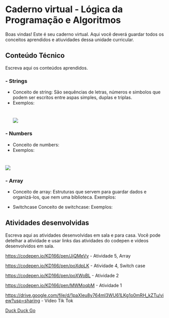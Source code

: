 # Caderno virtual - Lógica da Programação e Algoritmos
Boas vindas! Este é seu caderno virtual. Aqui você deverá guardar todos os conceitos aprendidos e atiuvidades dessa unidade curricular. 


## Conteúdo Técnico
Escreva aqui os conteúdos aprendidos.

### - Strings
- Conceito de string: São sequências de letras, números e simbolos que podem ser escritos entre aspas simples, duplas e triplas.
- Exemplos:
  # ![](https://github-production-user-asset-6210df.s3.amazonaws.com/164562736/361957593-706cb469-77f6-4080-98e6-5b532b295942.jpg?X-Amz-Algorithm=AWS4-HMAC-SHA256&X-Amz-Credential=AKIAVCODYLSA53PQK4ZA%2F20240827%2Fus-east-1%2Fs3%2Faws4_request&X-Amz-Date=20240827T201751Z&X-Amz-Expires=300&X-Amz-Signature=7ca27a7a33b6bd5c38c073812429e44ec346f5d0b0329a03783218a16f141af4&X-Amz-SignedHeaders=host&actor_id=164940509&key_id=0&repo_id=847937638)	

### - Numbers
 - Conceito de numbers:
 - Exemplos:
# ![](https://github-production-user-asset-6210df.s3.amazonaws.com/164562736/361956561-8d2c9fdb-8545-43f7-ab44-3609c468c218.png?X-Amz-Algorithm=AWS4-HMAC-SHA256&X-Amz-Credential=AKIAVCODYLSA53PQK4ZA%2F20240827%2Fus-east-1%2Fs3%2Faws4_request&X-Amz-Date=20240827T201755Z&X-Amz-Expires=300&X-Amz-Signature=233657cbee9ce7731fd9b152c3fd1a59770bf4558679e7595ced47abbd0586ef&X-Amz-SignedHeaders=host&actor_id=164940509&key_id=0&repo_id=847937638)	


### - Array
- Conceito de array: Estruturas que servem para guardar dados e organizá-los, que nem uma biblioteca. 
  Exemplos: 
  

- Switchcase
  Conceito de switchcase:
  Exemplos:


## Atividades desenvolvidas
Escreva aqui as atividades desenvolvidas em sala e para casa. Você pode detelhar a atividade e usar links das atividades do codepen e vídeos desenvolvidos em sala. 

https://codepen.io/KD166/pen/JjQMeVv - Atividade 5, Array

https://codepen.io/KD166/pen/poXdpLK - Atividade 4, Switch case

https://codepen.io/KD166/pen/poXWoBL - Atividade 2

https://codepen.io/KD166/pen/MWMoqbM - Atividade 1 

https://drive.google.com/file/d/1paXleu8y764mI3WU61LKg1o0mRH_kZTu/view?usp=sharing - Vídeo Tik Tok

[Duck Duck Go](https://duckduckgo.com)
